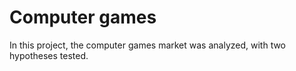 # Computer games

In this project, the computer games market was analyzed, with two hypotheses tested.
